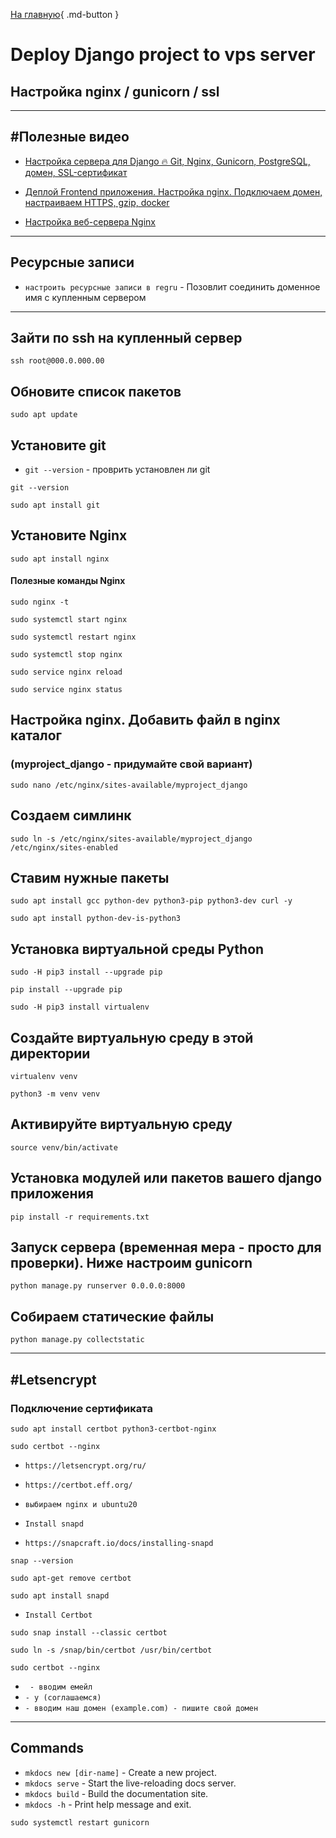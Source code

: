 [На главную](/){ .md-button }
##

# Deploy Django project to vps server 

## Настройка nginx / gunicorn / ssl



---
## #Полезные видео
* [Настройка сервера для Django 🔥 Git, Nginx, Gunicorn, PostgreSQL, домен, SSL-сертификат](https://www.youtube.com/watch?v=Qvtr7es5dpc)

* [Деплой Frontend приложения. Настройка nginx. Подключаем домен, настраиваем HTTPS, gzip, docker](https://www.youtube.com/watch?v=8OHe6chCWTE)

* [Настройка веб-сервера Nginx](https://sch9.ru/docs/nginx.html)

---
## Ресурсные записи
* `настроить ресурсные записи в regru` - Позовлит соединить доменное имя с купленным сервером

---
## Зайти по ssh на купленный сервер
```
ssh root@000.0.000.00
```

## Обновите список пакетов
    sudo apt update

## Установите git
* `git --version` - проврить установлен ли git
```
git --version
```

```
sudo apt install git
```

## Установите Nginx
    sudo apt install nginx

#### Полезные команды Nginx
```
sudo nginx -t
```

```
sudo systemctl start nginx
```

```
sudo systemctl restart nginx
```

```
sudo systemctl stop nginx
```

```
sudo service nginx reload
```

```
sudo service nginx status
```


## Настройка nginx.	Добавить файл в nginx каталог 
### (myproject_django - придумайте свой вариант)
```
sudo nano /etc/nginx/sites-available/myproject_django
```

## Создаем симлинк
```
sudo ln -s /etc/nginx/sites-available/myproject_django /etc/nginx/sites-enabled
```


## Ставим нужные пакеты
```
sudo apt install gcc python-dev python3-pip python3-dev curl -y
```
```
sudo apt install python-dev-is-python3
```


## Установка виртуальной среды Python
```
sudo -H pip3 install --upgrade pip
```
```
pip install --upgrade pip
```
```
sudo -H pip3 install virtualenv
```

## Создайте виртуальную среду в этой директории
```
virtualenv venv
```
```
python3 -m venv venv
```


## Активируйте виртуальную среду
```
source venv/bin/activate
```

## Установка модулей или пакетов вашего django приложения
```
pip install -r requirements.txt
```

## Запуск сервера (временная мера - просто для проверки). Ниже настроим gunicorn
```
python manage.py runserver 0.0.0.0:8000
```

## Cобираем статические файлы
```
python manage.py collectstatic
```

---

## #Letsencrypt

### Подключение сертификата
```
sudo apt install certbot python3-certbot-nginx
```
```
sudo certbot --nginx
```



* `https://letsencrypt.org/ru/`
* `https://certbot.eff.org/`

* `выбираем nginx и ubuntu20`

* `Install snapd`
* `https://snapcraft.io/docs/installing-snapd`

```
snap --version
```
```
sudo apt-get remove certbot
```
```
sudo apt install snapd
```




* `Install Certbot`
```
sudo snap install --classic certbot
```
```
sudo ln -s /snap/bin/certbot /usr/bin/certbot
```
```
sudo certbot --nginx
```

* ` - вводим емейл`
* `- y (соглашаемся)`
* `- вводим наш домен (example.com) - пишите свой домен`


---


## Commands

* `mkdocs new [dir-name]` - Create a new project.
* `mkdocs serve` - Start the live-reloading docs server.
* `mkdocs build` - Build the documentation site.
* `mkdocs -h` - Print help message and exit.

```
sudo systemctl restart gunicorn
```

